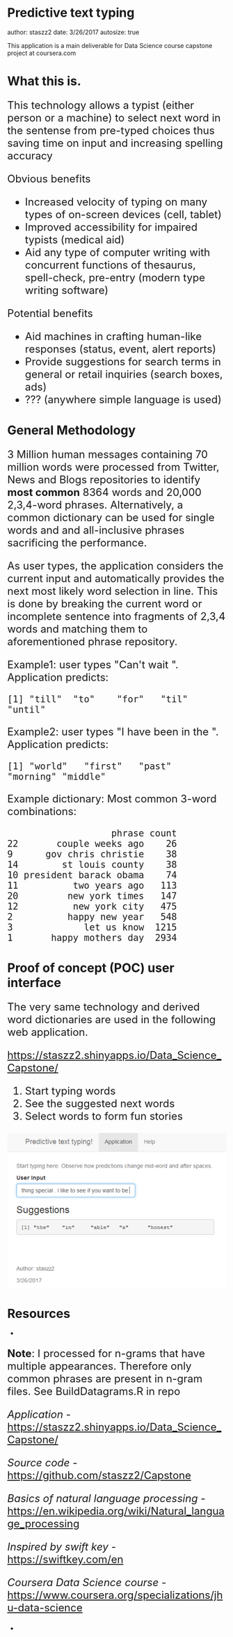 Predictive text typing
========================================================
author: staszz2
date: 3/26/2017
autosize: true

This application is a main deliverable for Data Science 
course capstone project at coursera.com



What this is.
========================================================

<font size="5">

This technology allows a typist (either person or a machine) to
select next word in the sentense from pre-typed choices thus saving time 
on input and increasing spelling accuracy

Obvious benefits
- Increased velocity of typing on many types of on-screen devices (cell, tablet)
- Improved accessibility for impaired typists (medical aid)
- Aid any type of computer writing with concurrent functions of thesaurus, spell-check, pre-entry (modern type writing software)

Potential benefits
- Aid machines in crafting human-like responses (status, event, alert reports)
- Provide suggestions for search terms in general or retail inquiries (search boxes, ads)
- ??? (anywhere simple language is used)

</font>

General Methodology
========================================================

<font size="5">

3 Million human messages containing 70 million words were processed from Twitter, News and Blogs repositories to identify **most common** 8364 words and 20,000 2,3,4-word phrases. Alternatively, a common dictionary can be used for single words and and all-inclusive phrases sacrificing the performance.

As user types, the application considers the current input and automatically provides the next most likely word selection in line. This is done by breaking the current word or incomplete sentence into fragments of 2,3,4 words and matching them to aforementioned phrase repository. 

Example1: user types "Can't wait ". Application predicts:


```
[1] "till"  "to"    "for"   "til"   "until"
```

Example2: user types "I have been in the ". Application predicts:


```
[1] "world"   "first"   "past"    "morning" "middle" 
```

Example dictionary: Most common 3-word combinations:

```
                   phrase count
22       couple weeks ago    26
9      gov chris christie    38
14        st louis county    38
10 president barack obama    74
11          two years ago   113
20         new york times   147
12          new york city   475
2          happy new year   548
3             let us know  1215
1       happy mothers day  2934
```

</font>

Proof of concept (POC) user interface
========================================================

<font size="5">

The very same technology and derived word dictionaries are used in the following web application.

https://staszz2.shinyapps.io/Data_Science_Capstone/

1. Start typing words
2. See the suggested next words
3. Select words to form fun stories

</font>

<img src="./images/app.png"></img>


Resources
========================================================

- 
<font size="5">

**Note**: I processed for n-grams that have multiple appearances. Therefore only common phrases are present in n-gram files. See BuildDatagrams.R in repo

*Application* - https://staszz2.shinyapps.io/Data_Science_Capstone/

*Source code* - https://github.com/staszz2/Capstone

*Basics of natural language processing* - https://en.wikipedia.org/wiki/Natural_language_processing

*Inspired by swift key* - https://swiftkey.com/en

*Coursera Data Science course* - https://www.coursera.org/specializations/jhu-data-science

</font>

- 




